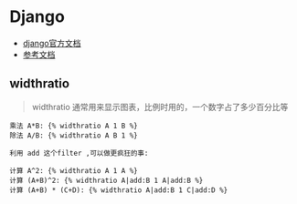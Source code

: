 # Django

- [django官方文档](http://djangobook.py3k.cn/2.0/)
- [参考文档](http://www.ziqiangxuetang.com/django/django-tutorial.html)

## widthratio

> widthratio 通常用来显示图表，比例时用的，一个数字占了多少百分比等

```
乘法 A*B: {% widthratio A 1 B %}
除法 A/B: {% widthratio A B 1 %}

利用 add 这个filter ,可以做更疯狂的事:

计算 A^2: {% widthratio A 1 A %}
计算 (A+B)^2: {% widthratio A|add:B 1 A|add:B %}
计算 (A+B) * (C+D): {% widthratio A|add:B 1 C|add:D %}
```